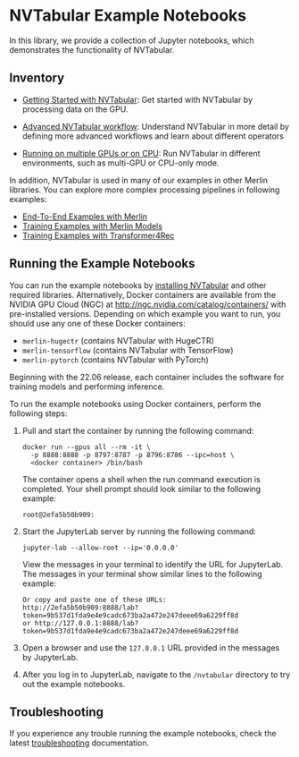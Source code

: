 # NVTabular Example Notebooks

In this library, we provide a collection of Jupyter notebooks, which demonstrates the functionality of NVTabular.

## Inventory

- [Getting Started with NVTabular](01-Getting-started.ipynb): Get started with NVTabular by processing data on the GPU.

- [Advanced NVTabular workflow](02-Advanced-NVTabular-workflow.ipynb): Understand NVTabular in more detail by defining more advanced workflows and learn about different operators

- [Running on multiple GPUs or on CPU](03-Running-on-multiple-GPUs-or-on-CPU.ipynb): Run NVTabular in different environments, such as multi-GPU or CPU-only mode.

In addition, NVTabular is used in many of our examples in other Merlin libraries. You can explore more complex processing pipelines in following examples:

- [End-To-End Examples with Merlin](https://github.com/NVIDIA-Merlin/Merlin/tree/main/examples)
- [Training Examples with Merlin Models](https://github.com/NVIDIA-Merlin/models/tree/main/examples)
- [Training Examples with Transformer4Rec](https://github.com/NVIDIA-Merlin/Transformers4Rec/tree/main/examples)

## Running the Example Notebooks

You can run the example notebooks by [installing NVTabular](https://github.com/NVIDIA/NVTabular#installation) and other required libraries. Alternatively, Docker containers are available from the NVIDIA GPU Cloud (NGC) at <http://ngc.nvidia.com/catalog/containers/> with pre-installed versions.
Depending on which example you want to run, you should use any one of these Docker containers:

- `merlin-hugectr` (contains NVTabular with HugeCTR)
- `merlin-tensorflow` (contains NVTabular with TensorFlow)
- `merlin-pytorch` (contains NVTabular with PyTorch)

Beginning with the 22.06 release, each container includes the software for training models and performing inference.

To run the example notebooks using Docker containers, perform the following steps:

1. Pull and start the container by running the following command:

   ```shell
   docker run --gpus all --rm -it \
     -p 8888:8888 -p 8797:8787 -p 8796:8786 --ipc=host \
     <docker container> /bin/bash
   ```

   The container opens a shell when the run command execution is completed.
   Your shell prompt should look similar to the following example:

   ```shell
   root@2efa5b50b909:
   ```

1. Start the JupyterLab server by running the following command:

   ```shell
   jupyter-lab --allow-root --ip='0.0.0.0'
   ```

   View the messages in your terminal to identify the URL for JupyterLab.
   The messages in your terminal show similar lines to the following example:

   ```shell
   Or copy and paste one of these URLs:
   http://2efa5b50b909:8888/lab?token=9b537d1fda9e4e9cadc673ba2a472e247deee69a6229ff8d
   or http://127.0.0.1:8888/lab?token=9b537d1fda9e4e9cadc673ba2a472e247deee69a6229ff8d
   ```

1. Open a browser and use the `127.0.0.1` URL provided in the messages by JupyterLab.

1. After you log in to JupyterLab, navigate to the `/nvtabular` directory to try out the example notebooks.

## Troubleshooting

If you experience any trouble running the example notebooks, check the latest [troubleshooting](https://nvidia-merlin.github.io/NVTabular/main/resources/troubleshooting.html) documentation.
